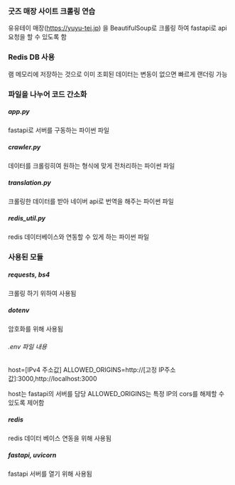 ### 굿즈 매장 사이트 크롤링 연습
유유테이 매장(https://yuyu-tei.jp) 을 BeautifulSoup로 크롤링 하여
fastapi로 api요청을 할 수 있도록 함

### Redis DB 사용
램 메모리에 저장하는 것으로
이미 조회된 데이터는 변동이 없으면
빠르게 랜더링 가능

### 파일을 나누어 코드 간소화
##### app.py
fastapi로 서버를 구동하는 파이썬 파일

##### crawler.py
데이터를 크롤링히여 원하는 형식에 맞게
전처리하는 파이썬 파일

##### translation.py
크롤링한 데이터를 받아 네이버 api로
번역을 해주는 파이썬 파일

##### redis_util.py
redis 데이터베이스와 연동할 수 있게
하는 파이썬 파일

### 사용된 모듈
##### requests, bs4
크롤링 하기 위하여 사용됨

##### dotenv
암호화를 위해 사용됨

###### .env 파일 내용
host=[IPv4 주소값]
ALLOWED_ORIGINS=http://[고정 IP주소값]:3000,http://localhost:3000

host는 fastapi의 서버를 담당
ALLOWED_ORIGINS는 특정 IP의 cors를 해제할 수 있도록 제어함

##### redis
redis 데이터 베이스 연동을 위해 사용됨
##### fastapi, uvicorn
fastapi 서버를 열기 위해 사용됨
